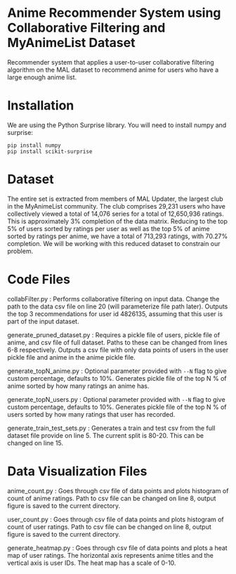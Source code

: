 # Anime Recommender System using Collaborative Filtering and MyAnimeList Dataset
Recommender system that applies a user-to-user collaborative filtering algorithm on the MAL dataset to recommend anime for users who have a large enough anime list.

# Installation
We are using the Python Surprise library. You will need to install numpy and surprise:

`pip install numpy` <br />
`pip install scikit-surprise`

# Dataset
The entire set is extracted from members of MAL Updater, the largest club in the MyAnimeList community. The club comprises 29,231 users who have collectively viewed a total of 14,076 series for a total of 12,650,936 ratings. This is approximately 3% completion of the data matrix. Reducing to the top 5% of users sorted by ratings per user as well as the top 5% of anime sorted by ratings per anime, we have a total of 713,293 ratings, with 70.27% completion. We will be working with this reduced dataset to constrain our problem.

# Code Files
collabFilter.py :
Performs collaborative filtering on input data. Change the path to the data csv file on line 20 (will parameterize file path later). Outputs the top 3 recommendations for user id 4826135, assuming that this user is part of the input dataset.

generate_pruned_dataset.py :
Requires a pickle file of users, pickle file of anime, and csv file of full dataset. Paths to these can be changed from lines 6-8 respectively. Outputs a csv file with only data points of users in the user pickle file and anime in the anime pickle file.

generate_topN_anime.py :
Optional parameter provided with `--N` flag to give custom percentage, defaults to 10%. Generates pickle file of the top N % of anime sorted by how many ratings an anime has.

generate_topN_users.py :
Optional parameter provided with `--N` flag to give custom percentage, defaults to 10%. Generates pickle file of the top N % of users sorted by how many ratings that user has recorded.

generate_train_test_sets.py :
Generates a train and test csv from the full dataset file provide on line 5. The current split is 80-20. This can be changed on line 15.

# Data Visualization Files
anime_count.py :
Goes through csv file of data points and plots histogram of count of anime ratings. Path to csv file can be changed on line 8, output figure is saved to the current directory.

user_count.py :
Goes through csv file of data points and plots histogram of count of user ratings. Path to csv file can be changed on line 8, output figure is saved to the current directory.

generate_heatmap.py :
Goes through csv file of data points and plots a heat map of user ratings. The horizontal axis represents anime titles and the vertical axis is user IDs. The heat map has a scale of 0-10.
